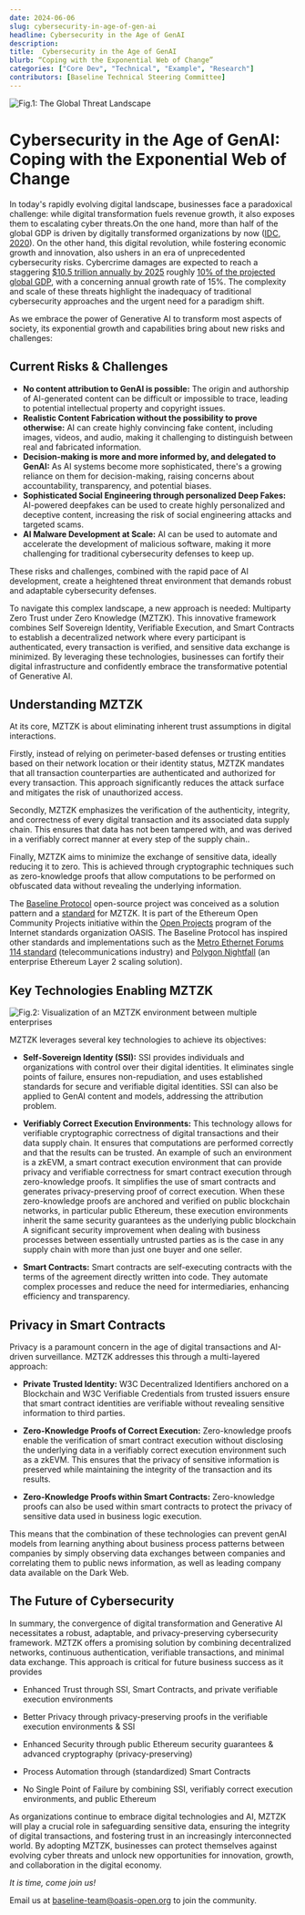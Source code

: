 ```yaml
---
date: 2024-06-06
slug: cybersecurity-in-age-of-gen-ai
headline: Cybersecurity in the Age of GenAI
description:
title:  Cybersecurity in the Age of GenAI
blurb: “Coping with the Exponential Web of Change”
categories: ["Core Dev", "Technical", "Example", "Research"]
contributors: [Baseline Technical Steering Committee]
---
```



<img src="/blog/images/cybersecurity-in-age-of-gen-ai/global-threat-landscape.png" alt="Fig.1: The Global Threat Landscape" title="Fig.1: The Global Threat Landscape">

# Cybersecurity in the Age of GenAI: Coping with the Exponential Web of Change

In today's rapidly evolving digital landscape, businesses face a paradoxical challenge: while digital transformation fuels revenue growth, it also exposes them to escalating cyber threats.On the one hand, more than half of the global GDP is driven by digitally transformed organizations by now ([IDC, 2020](https://financesonline.com/digital-transformation-statistics/)). On the other hand, this digital revolution, while fostering economic growth and innovation, also ushers in an era of unprecedented cybersecurity risks. Cybercrime damages are expected to reach a staggering [$10.5 trillion annually by 2025](https://cybersecurityventures.com/cybercrime-damage-costs-10-trillion-by-2025/) roughly [10% of the projected global GDP](https://www.statista.com/statistics/268750/global-gross-domestic-product-gdp/), with a concerning annual growth rate of 15%. The complexity and scale of these threats highlight the inadequacy of traditional cybersecurity approaches and the urgent need for a paradigm shift.

As we embrace the power of Generative AI to transform most aspects of society, its exponential growth and capabilities bring about new risks and challenges:


## Current Risks & Challenges

- **No content attribution to GenAI is possible:** The origin and authorship of AI-generated content can be difficult or impossible to trace, leading to potential intellectual property and copyright issues.
- **Realistic Content Fabrication without the possibility to prove otherwise:** AI can create highly convincing fake content, including images, videos, and audio, making it challenging to distinguish between real and fabricated information.
- **Decision-making is more and more informed by, and delegated to GenAI:** As AI systems become more sophisticated, there's a growing reliance on them for decision-making, raising concerns about accountability, transparency, and potential biases.
- **Sophisticated Social Engineering through personalized Deep Fakes:** AI-powered deepfakes can be used to create highly personalized and deceptive content, increasing the risk of social engineering attacks and targeted scams.
- **AI Malware Development at Scale:** AI can be used to automate and accelerate the development of malicious software, making it more challenging for traditional cybersecurity defenses to keep up.

These risks and challenges, combined with the rapid pace of AI development, create a heightened threat environment that demands robust and adaptable cybersecurity defenses.

To navigate this complex landscape, a new approach is needed: Multiparty Zero Trust under Zero Knowledge (MZTZK). This innovative framework combines Self Sovereign Identity, Verifiable Execution, and Smart Contracts to establish a decentralized network where every participant is authenticated, every transaction is verified, and sensitive data exchange is minimized. By leveraging these technologies, businesses can fortify their digital infrastructure and confidently embrace the transformative potential of Generative AI.


## Understanding MZTZK

At its core, MZTZK is about eliminating inherent trust assumptions in digital interactions.

Firstly, instead of relying on perimeter-based defenses or trusting entities based on their network location or their identity status, MZTZK mandates that all transaction counterparties are authenticated and authorized for every transaction. This approach significantly reduces the attack surface and mitigates the risk of unauthorized access.

Secondly, MZTZK emphasizes the verification of the authenticity, integrity, and correctness of every digital transaction and its associated data supply chain. This ensures that data has not been tampered with, and was derived in a verifiably correct manner at every step of the supply chain..

Finally, MZTZK aims to minimize the exchange of sensitive data, ideally reducing it to zero. This is achieved through cryptographic techniques such as zero-knowledge proofs that allow computations to be performed on obfuscated data without revealing the underlying information.

The [Baseline Protocol](https://docs.baseline-protocol.org/) open-source project was conceived as a solution pattern and a [standard](https://github.com/eea-oasis/baseline-standard) for MZTZK. It is part of the Ethereum Open Community Projects initiative within the [Open Projects](https://www.oasis-open.org/projects-committees/) program of the Internet standards organization OASIS. The Baseline Protocol has inspired other standards and implementations such as the [Metro Ethernet Forums 114 standard](https://www.mef.net/resources/mef-114-dlt-based-commercial-and-operational-services-framework-billing/) (telecommunications industry) and [Polygon Nightfall](https://polygon.technology/solutions/polygon-nightfall) (an enterprise Ethereum Layer 2 scaling solution).

## Key Technologies Enabling MZTZK

<img src="/blog/images/cybersecurity-in-age-of-gen-ai/mztzk.png" alt=" Fig.2: Visualization of an MZTZK environment between multiple enterprises" title=" Fig.2: Visualization of an MZTZK environment between multiple enterprises">

MZTZK leverages several key technologies to achieve its objectives:

-   **Self-Sovereign Identity (SSI):** SSI provides individuals and organizations with control over their digital identities. It eliminates single points of failure, ensures non-repudiation, and uses established standards for secure and verifiable digital identities. SSI can also be applied to GenAI content and models, addressing the attribution problem.

-   **Verifiably Correct Execution Environments:** This technology allows for verifiable cryptographic correctness of digital transactions and their data supply chain. It ensures that computations are performed correctly and that the results can be trusted. An example of such an environment is a zkEVM, a smart contract execution environment that can provide privacy and verifiable correctness for smart contract execution through zero-knowledge proofs. It simplifies the use of smart contracts and generates privacy-preserving proof of correct execution. When these zero-knowledge proofs are anchored and verified on public blockchain networks, in particular public Ethereum, these execution environments inherit the same security guarantees as the underlying public blockchain A significant security improvement when dealing with business processes between essentially untrusted parties as is the case in any supply chain with more than just one buyer and one seller.

-   **Smart Contracts:** Smart contracts are self-executing contracts with the terms of the agreement directly written into code. They automate complex processes and reduce the need for intermediaries, enhancing efficiency and transparency.

## Privacy in Smart Contracts

Privacy is a paramount concern in the age of digital transactions and AI-driven surveillance. MZTZK addresses this through a multi-layered approach:

-   **Private Trusted Identity:** W3C Decentralized Identifiers anchored on a Blockchain and W3C Verifiable Credentials from trusted issuers ensure that smart contract identities are verifiable without revealing sensitive information to third parties.

-   **Zero-Knowledge Proofs of Correct Execution:** Zero-knowledge proofs enable the verification of smart contract execution without disclosing the underlying data in a verifiably correct execution environment such as a zkEVM. This ensures that the privacy of sensitive information is preserved while maintaining the integrity of the transaction and its results.

-   **Zero-Knowledge Proofs within Smart Contracts:** Zero-knowledge proofs can also be used within smart contracts to protect the privacy of sensitive data used in business logic execution.

This means that the combination of these technologies can prevent genAI models from learning anything about business process patterns between companies by simply observing data exchanges between companies and correlating them to public news information, as well as leading company data available on the Dark Web.

## The Future of Cybersecurity

In summary, the convergence of digital transformation and Generative AI necessitates a robust, adaptable, and privacy-preserving cybersecurity framework. MZTZK offers a promising solution by combining decentralized networks, continuous authentication, verifiable transactions, and minimal data exchange. This approach is critical for future business success as it provides

-   Enhanced Trust through SSI, Smart Contracts, and private verifiable execution environments

-   Better Privacy through privacy-preserving proofs in the verifiable execution environments & SSI

-   Enhanced Security through public Ethereum security guarantees & advanced cryptography (privacy-preserving)

-   Process Automation through (standardized) Smart Contracts

-   No Single Point of Failure by combining SSI, verifiably correct execution environments, and public Ethereum

As organizations continue to embrace digital technologies and AI, MZTZK will play a crucial role in safeguarding sensitive data, ensuring the integrity of digital transactions, and fostering trust in an increasingly interconnected world. By adopting MZTZK, businesses can protect themselves against evolving cyber threats and unlock new opportunities for innovation, growth, and collaboration in the digital economy.

*It is time, come join us!*

Email us at [baseline-team@oasis-open.org](mailto:baseline-team@oasis-open.org) to join the community.

